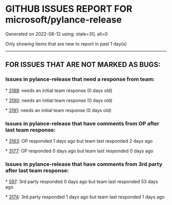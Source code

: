 
# GITHUB ISSUES REPORT FOR microsoft/pylance-release


Generated on 2022-08-12 using: stale=30, all=0


Only showing items that are new to report in past 1 day(s)


---

## FOR ISSUES THAT ARE NOT MARKED AS BUGS:


### Issues in pylance-release that need a response from team:


\* [3188](https://github.com/microsoft/pylance-release/issues/3188 "Intellisense is slow in remote devcontainer"): needs an initial team response (0 days old)

\* [3190](https://github.com/microsoft/pylance-release/issues/3190 "broken link"): needs an initial team response (0 days old)

\* [3191](https://github.com/microsoft/pylance-release/issues/3191 "Pylance doesn't detect new packages"): needs an initial team response (0 days old)

### Issues in pylance-release that have comments from OP after last team response:


\* [3163](https://github.com/microsoft/pylance-release/issues/3163 "Allow intellisense to recognize files with custom extensions"): OP responded 1 days ago but team last responded 2 days ago

\* [3177](https://github.com/microsoft/pylance-release/issues/3177 "Jupyter notebook IntelliSense doesn't autocomplete modules in workspace subfolders when `&quot;python.pylanceLspNotebooksEnabled&quot;: true`"): OP responded 0 days ago but team last responded 0 days ago

### Issues in pylance-release that have comments from 3rd party after last team response:


\* [597](https://github.com/microsoft/pylance-release/issues/597 "'reportMissingModuleSource' warning for requests.packages.*"): 3rd party responded 0 days ago but team last responded 53 days ago

\* [3174](https://github.com/microsoft/pylance-release/issues/3174 "Consider partial stubs for TensorFlow to work around lazy import issues"): 3rd party responded 1 days ago but team last responded 1 days ago
